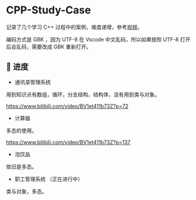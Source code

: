 # CPP-Study-Case

记录了几个学习 C++ 过程中的案例，难度递增，参考[视频](https://www.bilibili.com/video/BV1et411b73Z)。

编码方式是 GBK ，因为 UTF-8 在 Vscode 中文乱码，所以如果按照 UTF-8 打开后会乱码，需要改成 GBK 重新打开。
## 🤖 进度

* 通讯录管理系统

用到知识点有数组，循环，分支结构，结构体，没有用到类与对象。

https://www.bilibili.com/video/BV1et411b73Z?p=72

* 计算器

多态的使用。

https://www.bilibili.com/video/BV1et411b73Z?p=137

* 泡饮品

依旧是多态。

* 职工管理系统 （正在进行中）

类与对象，多态。